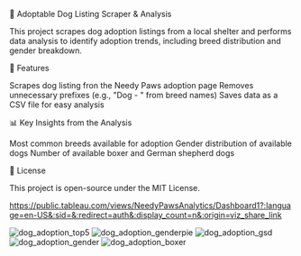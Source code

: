 🐶 Adoptable Dog Listing Scraper & Analysis

This project scrapes dog adoption listings from a local shelter and performs data analysis to identify adoption trends, including breed distribution and gender breakdown.

🚀 Features

  Scrapes dog listing fron the Needy Paws adoption page
  Removes unnecessary prefixes (e.g., "Dog - " from breed names)
  Saves data as a CSV file for easy analysis

📊 Key Insights from the Analysis

  Most common breeds available for adoption
  Gender distribution of available dogs
  Number of available boxer and German shepherd dogs 

📜 License

This project is open-source under the MIT License.

https://public.tableau.com/views/NeedyPawsAnalytics/Dashboard1?:language=en-US&:sid=&:redirect=auth&:display_count=n&:origin=viz_share_link

![dog_adoption_top5](https://github.com/user-attachments/assets/2fa8668b-2d11-44ea-8593-ef282298fe27)
![dog_adoption_genderpie](https://github.com/user-attachments/assets/4fab6651-735d-4cbb-b5df-08b71e5c5561)
![dog_adoption_gsd](https://github.com/user-attachments/assets/f3565c5e-3a37-486e-a951-80f8ed5d7b0c)
![dog_adoption_gender](https://github.com/user-attachments/assets/6a1d0585-f24d-41ae-a33c-d6d8ec89f285)
![dog_adoption_boxer](https://github.com/user-attachments/assets/fc2c2722-0f03-486d-94aa-c5575cd0d325)
